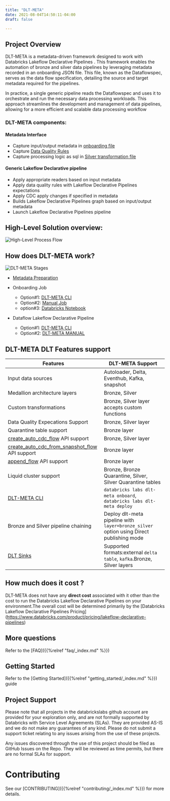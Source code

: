 ```yaml
---
title: "DLT-META"
date: 2021-08-04T14:50:11-04:00
draft: false

---
```



## Project Overview
DLT-META is a metadata-driven framework designed to work with Databricks Lakeflow Declarative Pipelines . This framework enables the automation of bronze and silver data pipelines by leveraging metadata recorded in an onboarding JSON file. This file, known as the Dataflowspec, serves as the data flow specification, detailing the source and target metadata required for the pipelines.

In practice, a single generic pipeline reads the Dataflowspec and uses it to orchestrate and run the necessary data processing workloads. This approach streamlines the development and management of data pipelines, allowing for a more efficient and scalable data processing workflow

### DLT-META components:

#### Metadata Interface 
- Capture input/output metadata in [onboarding file](https://github.com/databrickslabs/dlt-meta/blob/main/examples/onboarding.template)
- Capture [Data Quality Rules](https://github.com/databrickslabs/dlt-meta/tree/main/examples/dqe/customers/bronze_data_quality_expectations.json)
- Capture  processing logic as sql in [Silver transformation file](https://github.com/databrickslabs/dlt-meta/blob/main/examples/silver_transformations.json)

#### Generic Lakeflow Declarative pipeline
- Apply appropriate readers based on input metadata
- Apply data quality rules with Lakeflow Declarative Pipelines expectations 
- Apply CDC apply changes if specified in metadata
- Builds Lakeflow Declarative Pipelines graph based on input/output metadata
- Launch Lakeflow Declarative Pipelines pipeline

## High-Level Solution overview:
![High-Level Process Flow](/images/solutions_overview.png)

## How does DLT-META work?
![DLT-META Stages](/images/dlt-meta_stages.png)
- [Metadata Preparation](https://databrickslabs.github.io/dlt-meta/getting_started/metadatapreperation/)
- Onboarding Job
    - Option#1: [DLT-META CLI](https://databrickslabs.github.io/dlt-meta/getting_started/dltmeta_cli/#onboardjob)
    - Option#2: [Manual Job](https://databrickslabs.github.io/dlt-meta/getting_started/dltmeta_manual/#onboardjob)
    - option#3: [Databricks Notebook](https://databrickslabs.github.io/dlt-meta/getting_started/dltmeta_manual/#option2-databricks-notebook)

- Dataflow Lakeflow Declarative Pipeline
    - Option#1: [DLT-META CLI](https://databrickslabs.github.io/dlt-meta/getting_started/dltmeta_cli/#dataflow-dlt-pipeline)
    - Option#2: [DLT-META MANUAL](https://databrickslabs.github.io/dlt-meta/getting_started/dltmeta_manual/#dataflow-dlt-pipeline)

## DLT-META DLT Features support
| Features  | DLT-META Support |
| ------------- | ------------- |
| Input data sources  | Autoloader, Delta, Eventhub, Kafka, snapshot  |
| Medallion architecture layers | Bronze, Silver  |
| Custom transformations | Bronze, Silver layer accepts custom functions|
| Data Quality Expecations Support | Bronze, Silver layer |
| Quarantine table support | Bronze layer |
| [create_auto_cdc_flow](https://docs.databricks.com/aws/en/dlt-ref/dlt-python-ref-apply-changes) API support | Bronze, Silver layer | 
| [create_auto_cdc_from_snapshot_flow](https://docs.databricks.com/aws/en/dlt-ref/dlt-python-ref-apply-changes-from-snapshot) API support | Bronze layer|
| [append_flow](https://docs.databricks.com/aws/en/dlt-ref/dlt-python-ref-append-flow) API support | Bronze layer|
| Liquid cluster support | Bronze, Bronze Quarantine, Silver, Silver Quarantine tables|
| [DLT-META CLI](https://databrickslabs.github.io/dlt-meta/getting_started/dltmeta_cli/) |  ```databricks labs dlt-meta onboard```, ```databricks labs dlt-meta deploy``` |
| Bronze and Silver pipeline chaining | Deploy dlt-meta pipeline with ```layer=bronze_silver``` option using Direct publishing mode |
| [DLT Sinks](https://docs.databricks.com/aws/en/dlt/dlt-sinks) | Supported formats:external ```delta table```, ```kafka```.Bronze, Silver layers|
## How much does it cost ?
DLT-META does not have any **direct cost** associated with it other than the cost to run the Databricks Lakeflow Declarative Pipelines 
on your environment.The overall cost will be determined primarily by the [Databricks Lakeflow Declarative Pipelines Pricing] (https://www.databricks.com/product/pricing/lakeflow-declarative-pipelines)


## More questions
Refer to the [FAQ]({{%relref "faq/_index.md" %}})

## Getting Started
Refer to the  [Getting Started]({{%relref "getting_started/_index.md" %}}) guide

## Project Support
Please note that all projects in the databrickslabs github account are provided for your 
exploration only, and are not formally supported by Databricks with Service Level Agreements (SLAs).
They are provided AS-IS and we do not make any guarantees of any kind.
Please do not submit a support ticket relating to any issues arising from the use of these projects.

Any issues discovered through the use of this project should be filed as GitHub Issues on the Repo.
They will be reviewed as time permits, but there are no formal SLAs for support.


# Contributing 
See our [CONTRIBUTING]({{%relref "contributing/_index.md" %}}) for more details.
